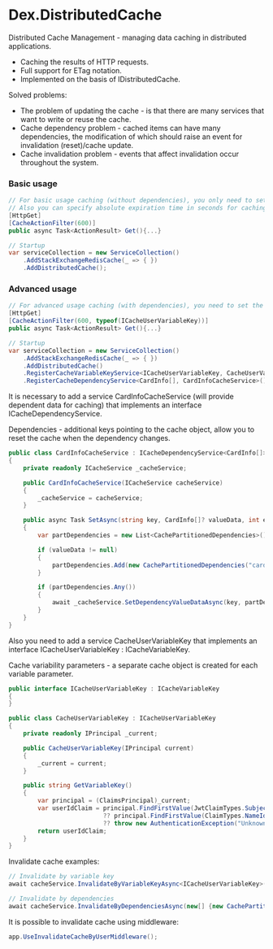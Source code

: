 # Dex.DistributedCache

Distributed Cache Management - managing data caching in distributed applications.

* Caching the results of HTTP requests.
* Full support for ETag notation.
* Implemented on the basis of IDistributedCache.

Solved problems:
* The problem of updating the cache - is that there are many services that want to write or reuse the cache.
* Cache dependency problem - cached items can have many dependencies, the modification of which should raise an event for invalidation (reset)/cache update.
* Cache invalidation problem - events that affect invalidation occur throughout the system.

### Basic usage
```csharp
// For basic usage caching (without dependencies), you only need to set the [CacheActionFilter] attribute on the controller method.
// Also you can specify absolute expiration time in seconds for caching.
[HttpGet]
[CacheActionFilter(600)]
public async Task<ActionResult> Get(){...}

// Startup
var serviceCollection = new ServiceCollection()
    .AddStackExchangeRedisCache(_ => { })
    .AddDistributedCache();
```

### Advanced usage
```csharp
// For advanced usage caching (with dependencies), you need to set the [CacheActionFilter] attribute on the controller method with indication of variability keys.
[HttpGet]
[CacheActionFilter(600, typeof(ICacheUserVariableKey))]
public async Task<ActionResult> Get(){...}

// Startup
var serviceCollection = new ServiceCollection()
    .AddStackExchangeRedisCache(_ => { })
    .AddDistributedCache()
    .RegisterCacheVariableKeyService<ICacheUserVariableKey, CacheUserVariableKey>()
    .RegisterCacheDependencyService<CardInfo[], CardInfoCacheService>();
```

It is necessary to add a service CardInfoCacheService (will provide dependent data for caching) that implements an interface ICacheDependencyService<T>.

Dependencies - additional keys pointing to the cache object, allow you to reset the cache when the dependency changes.
```csharp
public class CardInfoCacheService : ICacheDependencyService<CardInfo[]>
{
    private readonly ICacheService _cacheService;

    public CardInfoCacheService(ICacheService cacheService)
    {
        _cacheService = cacheService;
    }

    public async Task SetAsync(string key, CardInfo[]? valueData, int expiration, CancellationToken cancellation)
    {
        var partDependencies = new List<CachePartitionedDependencies>();

        if (valueData != null)
        {
            partDependencies.Add(new CachePartitionedDependencies("card", valueData.Select(x => x.Id.ToString()).Distinct().ToArray()));
        }

        if (partDependencies.Any())
        {
            await _cacheService.SetDependencyValueDataAsync(key, partDependencies.ToArray(), expiration, cancellation);
        }
    }
}
```

Also you need to add a service CacheUserVariableKey that implements an interface ICacheUserVariableKey : ICacheVariableKey.

Cache variability parameters - a separate cache object is created for each variable parameter.
```csharp
public interface ICacheUserVariableKey : ICacheVariableKey
{
}

public class CacheUserVariableKey : ICacheUserVariableKey
{
    private readonly IPrincipal _current;

    public CacheUserVariableKey(IPrincipal current)
    {
        _current = current;
    }

    public string GetVariableKey()
    {
        var principal = (ClaimsPrincipal)_current;
        var userIdClaim = principal.FindFirstValue(JwtClaimTypes.Subject) 
                          ?? principal.FindFirstValue(ClaimTypes.NameIdentifier)
                          ?? throw new AuthenticationException("Unknown UserId");
        return userIdClaim;
    }
}
```

Invalidate cache examples:
```csharp
// Invalidate by variable key
await cacheService.InvalidateByVariableKeyAsync<ICacheUserVariableKey>(values, cancellationToken);

// Invalidate by dependencies
await cacheService.InvalidateByDependenciesAsync(new[] {new CachePartitionedDependencies("card", values)}, cancellationToken);
```

It is possible to invalidate cache using middleware:
```csharp
app.UseInvalidateCacheByUserMiddleware();
```